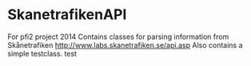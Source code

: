 SkanetrafikenAPI
================

For pfi2 project 2014
Contains classes for parsing information from Skånetrafiken
http://www.labs.skanetrafiken.se/api.asp
Also contains a simple testclass.
test
